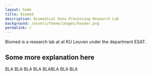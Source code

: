 ```yaml
---
layout: home
title: Biomed 
description: Biomedical Data Processing Research Lab 
background: /assets/theme/images/header.png
permalink: /
---
```


Biomed is a research lab at at KU Leuven under the department ESAT. 

## Some more explanation here

BLA BLA BLA BLA
BLABLA BLA BLA 

